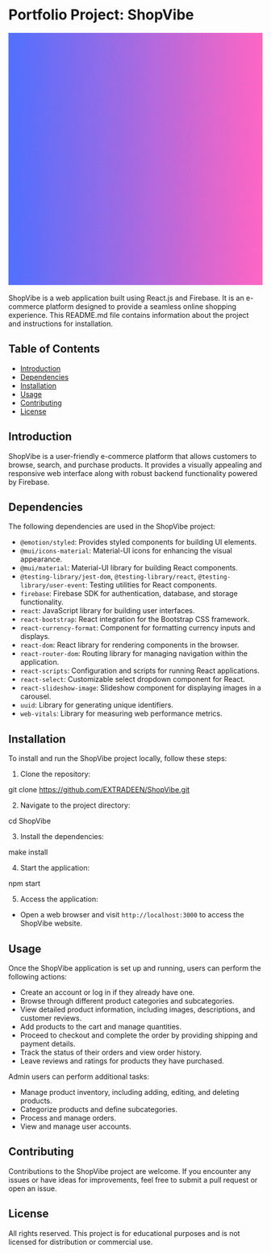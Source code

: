 <h1> Portfolio Project: ShopVibe </h1>

<p align="center">
<img src="shopvibe.gif" width="800" height="500">


ShopVibe is a web application built using React.js and Firebase. It is an e-commerce platform designed to provide a seamless online shopping experience. This README.md file contains information about the project and instructions for installation.

## Table of Contents

- [Introduction](#introduction)
- [Dependencies](#dependencies)
- [Installation](#installation)
- [Usage](#usage)
- [Contributing](#contributing)
- [License](#license)

## Introduction

ShopVibe is a user-friendly e-commerce platform that allows customers to browse, search, and purchase products. It provides a visually appealing and responsive web interface along with robust backend functionality powered by Firebase.

## Dependencies

The following dependencies are used in the ShopVibe project:

- `@emotion/styled`: Provides styled components for building UI elements.
- `@mui/icons-material`: Material-UI icons for enhancing the visual appearance.
- `@mui/material`: Material-UI library for building React components.
- `@testing-library/jest-dom`, `@testing-library/react`, `@testing-library/user-event`: Testing utilities for React components.
- `firebase`: Firebase SDK for authentication, database, and storage functionality.
- `react`: JavaScript library for building user interfaces.
- `react-bootstrap`: React integration for the Bootstrap CSS framework.
- `react-currency-format`: Component for formatting currency inputs and displays.
- `react-dom`: React library for rendering components in the browser.
- `react-router-dom`: Routing library for managing navigation within the application.
- `react-scripts`: Configuration and scripts for running React applications.
- `react-select`: Customizable select dropdown component for React.
- `react-slideshow-image`: Slideshow component for displaying images in a carousel.
- `uuid`: Library for generating unique identifiers.
- `web-vitals`: Library for measuring web performance metrics.

## Installation

To install and run the ShopVibe project locally, follow these steps:

1. Clone the repository:

git clone https://github.com/EXTRADEEN/ShopVibe.git


2. Navigate to the project directory:

cd ShopVibe


3. Install the dependencies:

make install


4. Start the application:

npm start


5. Access the application:

- Open a web browser and visit `http://localhost:3000` to access the ShopVibe website.

## Usage

Once the ShopVibe application is set up and running, users can perform the following actions:

- Create an account or log in if they already have one.
- Browse through different product categories and subcategories.
- View detailed product information, including images, descriptions, and customer reviews.
- Add products to the cart and manage quantities.
- Proceed to checkout and complete the order by providing shipping and payment details.
- Track the status of their orders and view order history.
- Leave reviews and ratings for products they have purchased.

Admin users can perform additional tasks:

- Manage product inventory, including adding, editing, and deleting products.
- Categorize products and define subcategories.
- Process and manage orders.
- View and manage user accounts.

## Contributing

Contributions to the ShopVibe project are welcome. If you encounter any issues or have ideas for improvements, feel free to submit a pull request or open an issue.

## License

All rights reserved. This project is for educational purposes and is not licensed for distribution or commercial use.
